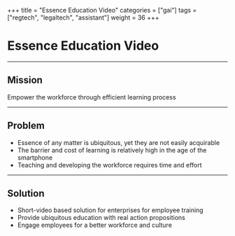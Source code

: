 +++
title = "Essence Education Video"
categories = ["gai"]
tags = ["regtech", "legaltech", "assistant"]
weight = 36
+++

# Essence Education Video

---

## Mission

Empower the workforce through efficient learning process

---

## Problem

- Essence of any matter is ubiquitous, yet they are not easily acquirable
- The barrier and cost of learning is relatively high in the age of the smartphone
- Teaching and developing the workforce requires time and effort

---

## Solution

- Short-video based solution for enterprises for employee training
- Provide ubiquitous education with real action propositions
- Engage employees for a better workforce and culture
